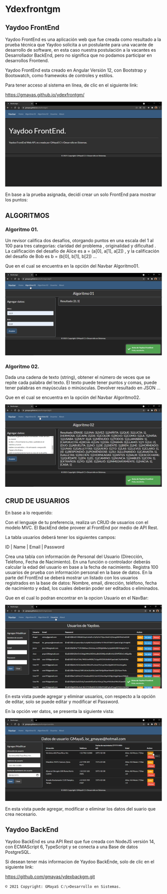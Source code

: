 # Ydexfrontgm
## Yaydoo FrontEnd

Yaydoo FrontEnd es una aplicación web que fue creada como resultado a la prueba técnica que Yaydoo solicita a un postulante para una vacante de desarrollo de software, en esta caso nuestra postulación a la vacantes es Desarrollador BackEnd, pero no significa que no podamos participar en desarrollos Frontend.

Yaydoo FrontEnd esta creado en Angular Versión 12, con Bootstrap y Bootswatch, como framewoks de controles y estilos.

Para tener acceso al sistema en línea, de clic en el siguiente link:

https://gmayas.github.io/ydexfrontgm/

![](/images/img01.png)

En base a la prueba asignada, decidí crear un solo FrontEnd para mostrar los puntos:

## ALGORITMOS
### Algoritmo 01.

Un revisor califica dos desafíos, otorgando puntos en una escala del 1 al 100 para tres categorías: claridad del problema , originalidad y dificultad .
La calificación del desafío de Alice es a = (a[0], a[1], a[2]) , y la calificación del desafío de Bob es b = (b[0], b[1], b[2]) ...

Que en el cual se encuentra en la opción del Navbar Algoritmo01. 

![](/images/img02.png)

### Algoritmo 02.

Dada una cadena de texto (string), obtener el número de veces que se repite cada palabra del texto. El texto puede tener puntos y comas, puede tener palabras en mayúsculas o minúsculas. Devolver resultado en JSON ...

Que en el cual se encuentra en la opción del Navbar Algoritmo02. 

![](/images/img03.png)

## CRUD DE USUARIOS

En base a lo requerido:

Con el lenguaje de tu preferencia, realiza un CRUD de usuarios con el modelo MVC. El BackEnd debe proveer al FrontEnd por medio de API Rest.

La tabla usuarios deberá tener los siguientes campos:

ID | Name | Email | Password

Crea una tabla con información de Personal del Usuario (Dirección, Teléfono, Fecha de Nacimiento). En una función o controlador deberás calcular la edad del usuario en base a la fecha de nacimiento. Registra 100 usuarios de prueba con información personal en la base de datos. En la parte del FrontEnd se deberá mostrar un listado con los usuarios registrados en la base de datos: Nombre, email, dirección, teléfono, fecha de nacimiento y edad, los cuales deberán poder ser editados o eliminados.

Que en el cual lo podran encontrar en la opcion Usuario en el NavBar:

![](/images/img04.png)

En esta vista puede agregar y eliminar usuarios, con respecto a la opción de editar, solo se puede editar y modificar el Password. 

En la opción ver datos, se presenta la siguiente vista:

![](/images/img05.png)


En esta vista puede agregar, modificar o eliminar los datos del suario que crea necesario. 

## Yaydoo BackEnd

Yaydoo BackEnd es una API Rest que fue creada con NodeJS versión 14, con ECMAScript 6, TypeScript y se conecta a una Base de datos PostgreSQL.

Si desean tener más informacion de Yaydoo BackEnde, solo de clic en el siguiente link:

https://github.com/gmayas/ydexbackgm.git

`© 2021 Copyright: GMayaS C:\>Desarrollo en Sistemas.`

